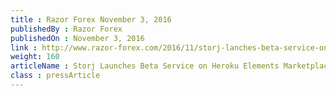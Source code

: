 ```yaml
---
title : Razor Forex November 3, 2016
publishedBy : Razor Forex
publishedOn : November 3, 2016
link : http://www.razor-forex.com/2016/11/storj-lanches-beta-service-on-heroku.html
weight: 160
articleName : Storj Launches Beta Service on Heroku Elements Marketplace; Announces COX Enterprises as First Fortune 500 Customer
class : pressArticle
---
```

